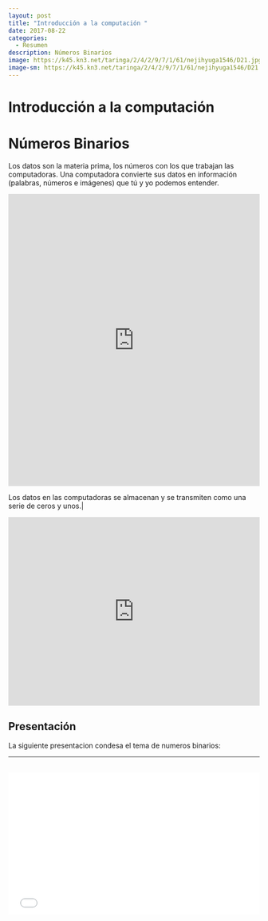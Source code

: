 ```yaml
---
layout: post
title: "Introducción a la computación "
date: 2017-08-22
categories:
  - Resumen
description: Números Binarios
image: https://k45.kn3.net/taringa/2/4/2/9/7/1/61/nejihyuga1546/D21.jpg
image-sm: https://k45.kn3.net/taringa/2/4/2/9/7/1/61/nejihyuga1546/D21.jpg?538
---
```


Introducción a la computación 
=============================

# Números Binarios

Los datos son la materia prima, los números con los que trabajan las computadoras. Una computadora convierte sus datos en información (palabras, números e imágenes) que tú y yo podemos entender.

<div style="width:100%;height:0;padding-bottom:116%;position:relative;"><iframe src="https://giphy.com/embed/AMCAIazmGdgDm" width="100%" height="100%" style="position:absolute" frameBorder="0" class="giphy-embed" allowFullScreen></iframe></div>

Los datos en las computadoras se almacenan y se transmiten como una serie de ceros y unos.|

<div style="width:100%;height:0;padding-bottom:75%;position:relative;"><iframe src="https://giphy.com/embed/k0CKrpsfc2ERW" width="100%" height="100%" style="position:absolute" frameBorder="0" class="giphy-embed" allowFullScreen></iframe></div>

## Presentación 

La siguiente presentacion condesa el tema de numeros binarios:

<hr><br>
<div style="position: relative;
            padding-bottom: 56.25%;
            height: 0;
            overflow: hidden;">
  <iframe style="position: absolute;
                  top:0;
                  left: 0;
                  width: 100%;
                  height: 100%;" src="//slides.com/marcoperez-1/introduccion-1/embed" width="576" height="420" scrolling="no" frameborder="0" webkitallowfullscreen mozallowfullscreen allowfullscreen></iframe>

  </div>




